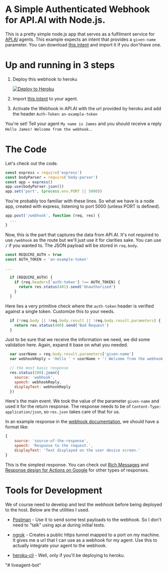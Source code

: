 # A Simple Authenticated Webhook for API.AI with Node.js.

This is a pretty simple node.js app that serves as a fulfilment service for [API.AI](https://api.ai) agents. This example expects an intent that provides a `given-name` parameter. You can download [this intent](Welcome-User.json) and import it if you don'thave one.


# Up and running in 3 steps

1. Deploy this webhook to heroku

    [![Deploy to Heroku](https://www.herokucdn.com/deploy/button.svg)](https://heroku.com/deploy)

2. Import [this intent](Welcome-User.json) to your agent.

3. Activate the Webhook in API.AI with the url provided by heroku and add the header `Auth-Token`: `an-example-token`

You're set! Tell your agent `My name is James` and you should receive a reply `Hello James! Welcome from the webhook.`.


# The Code

Let's check out the code.

```javascript
const express = require('express')
const bodyParser = require('body-parser')
const app = express()
app.use(bodyParser.json())
app.set('port', (process.env.PORT || 5000))
```

You're probably too familiar with these lines. So what we have is a node app, created with express, listening to port 5000 (unless PORT is defined). 

```javascript
app.post('/webhook', function (req, res) {
  ...
}
```

Now, this is the part that captures the data from API.AI. It's not required to use `/webhook` as the route but we'll just use it for clarities sake. You can use `/` if you wanted to. The JSON payload will be stored in `req.body`.

```javascript
const REQUIRE_AUTH = true
const AUTH_TOKEN = 'an-example-token'

...

  if (REQUIRE_AUTH) {
    if (req.headers['auth-token'] !== AUTH_TOKEN) {
      return res.status(401).send('Unauthorized')
    }
  }

```

Here lies a very primitive check where the `auth-token` header is verified against a single token. Customize this to your needs.


```javascript
  if (!req.body || !req.body.result || !req.body.result.parameters) {
    return res.status(400).send('Bad Request')
  }
```

Just to be sure that we receive the information we need, we did some validation here. Again, expand it base on what you needed.


```javascript
  var userName = req.body.result.parameters['given-name']
  var webhookReply = 'Hello ' + userName + '! Welcome from the webhook.'

  // the most basic response
  res.status(200).json({
    source: 'webhook',
    speech: webhookReply,
    displayText: webhookReply
  })
```

Here's the main event. We took the value of the parameter `given-name` and used it for the return response. The response needs to be of `Content-Type: application/json`, so `res.json` takes care of that for us.

In an example response in the [webhook documentation](https://docs.api.ai/docs/webhook), we should have a format like:

```javascript
{
    source: 'source-of-the-response',
    speech: 'Response to the request.',
    displayText: 'Text displayed on the user device screen.'
}
```

This is the simplest response. You can check out [Rich Messages](https://docs.api.ai/docs/rich-messages) and [Response design for Actions on Google](https://docs.api.ai/docs/response-design-for-actions-on-google) for other types of responses.

# Tools for Development

We of course need to develop and test the webhook before being deployed to the host. Below are the utilities I used. 

* [Postman](https://chrome.google.com/webstore/detail/postman/fhbjgbiflinjbdggehcddcbncdddomop) - Use it to send some test payloads to the webhook. So I don't need to "talk" using api.ai during initial tests.

* [ngrok](https://ngrok.com/) - Creates a public https tunnel mapped to a port on my machine. It gives me a url that I can use as a webhook for my agent. Use this to actually integrate your agent to the webhook.

* [heroku-cli](https://devcenter.heroku.com/articles/heroku-cli) - Well, only if you'll be deploying to heroku.

"# liveagent-bot" 
